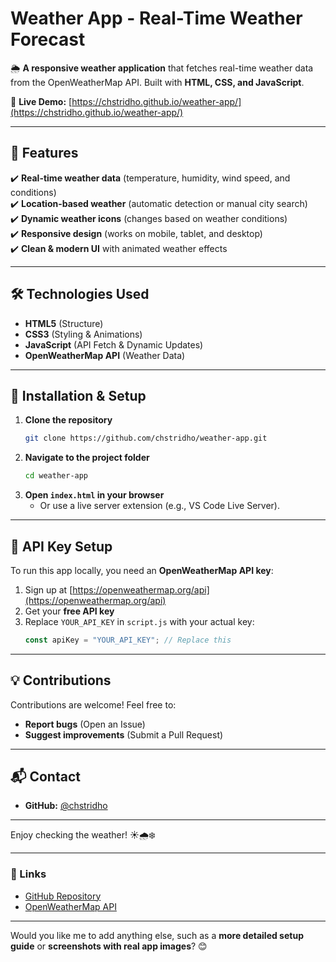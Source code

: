 # **Weather App - Real-Time Weather Forecast**  

🌦️ **A responsive weather application** that fetches real-time weather data from the OpenWeatherMap API. Built with **HTML, CSS, and JavaScript**.  

🔗 **Live Demo:** [https://chstridho.github.io/weather-app/](https://chstridho.github.io/weather-app/)  

---

## **📌 Features**  
✔️ **Real-time weather data** (temperature, humidity, wind speed, and conditions)  
✔️ **Location-based weather** (automatic detection or manual city search)  
✔️ **Dynamic weather icons** (changes based on weather conditions)  
✔️ **Responsive design** (works on mobile, tablet, and desktop)  
✔️ **Clean & modern UI** with animated weather effects  

---

## **🛠️ Technologies Used**  
- **HTML5** (Structure)  
- **CSS3** (Styling & Animations)  
- **JavaScript** (API Fetch & Dynamic Updates)  
- **OpenWeatherMap API** (Weather Data)  

---

## **🚀 Installation & Setup**  
1. **Clone the repository**  
   ```sh
   git clone https://github.com/chstridho/weather-app.git
   ```
2. **Navigate to the project folder**  
   ```sh
   cd weather-app
   ```
3. **Open `index.html` in your browser**  
   - Or use a live server extension (e.g., VS Code Live Server).  

---

## **🔑 API Key Setup**  
To run this app locally, you need an **OpenWeatherMap API key**:  
1. Sign up at [https://openweathermap.org/api](https://openweathermap.org/api)  
2. Get your **free API key**  
3. Replace `YOUR_API_KEY` in `script.js` with your actual key:  
   ```js
   const apiKey = "YOUR_API_KEY"; // Replace this
   ```
---
## **💡 Contributions**  
Contributions are welcome! Feel free to:  
- **Report bugs** (Open an Issue)  
- **Suggest improvements** (Submit a Pull Request)  

---

## **📬 Contact**  
- **GitHub:** [@chstridho](https://github.com/chstridho)  

---

Enjoy checking the weather! ☀️🌧️❄️  

---  

### **🔗 Links**  
- [GitHub Repository](https://github.com/chstridho/weather-app)  
- [OpenWeatherMap API](https://openweathermap.org/api)  

---  

Would you like me to add anything else, such as a **more detailed setup guide** or **screenshots with real app images**? 😊
